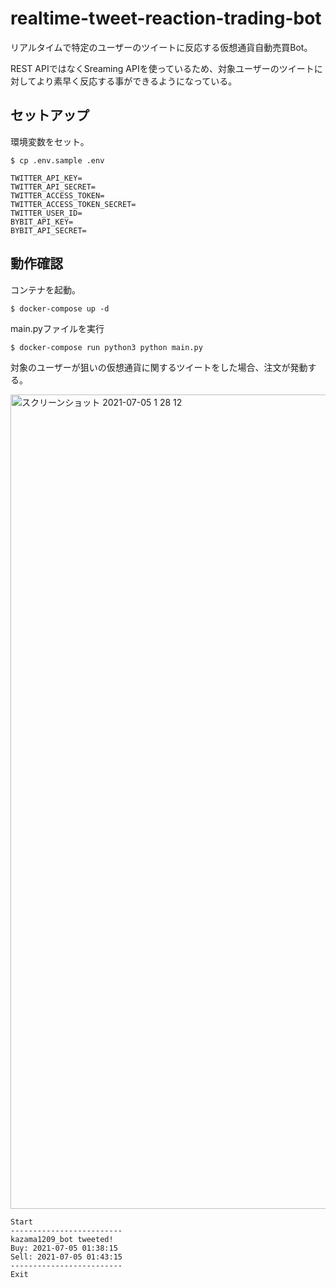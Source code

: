 # realtime-tweet-reaction-trading-bot

リアルタイムで特定のユーザーのツイートに反応する仮想通貨自動売買Bot。

REST APIではなくSreaming APIを使っているため、対象ユーザーのツイートに対してより素早く反応する事ができるようになっている。

## セットアップ

環境変数をセット。

```
$ cp .env.sample .env

TWITTER_API_KEY=
TWITTER_API_SECRET=
TWITTER_ACCESS_TOKEN=
TWITTER_ACCESS_TOKEN_SECRET=
TWITTER_USER_ID=
BYBIT_API_KEY=
BYBIT_API_SECRET=
```

## 動作確認

コンテナを起動。

```
$ docker-compose up -d
```

main.pyファイルを実行

```
$ docker-compose run python3 python main.py 
```

対象のユーザーが狙いの仮想通貨に関するツイートをした場合、注文が発動する。

<img width="1303" alt="スクリーンショット 2021-07-05 1 28 12" src="https://user-images.githubusercontent.com/51913879/124392394-458d7800-dd30-11eb-9b79-60e3505de7f5.png">

```
Start
-------------------------
kazama1209_bot tweeted!
Buy: 2021-07-05 01:38:15
Sell: 2021-07-05 01:43:15
-------------------------
Exit
```

